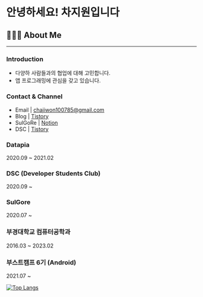 # 안녕하세요! 차지원입니다

## 👨🏻‍💻 About Me

---

### Introduction

- 다양하 사람들과의 협업에 대해 고민합니다.
- 앱 프로그래밍에 관심을 갖고 있습니다.

### Contact & Channel

- Email | chajiwon100785@gmail.com
- Blog | [Tistory](https://cha-ji.tistory.com/)
- SulGoRe | [Notion](https://www.notion.so/sulgore/b27bb3cdd99b4613a4bd601b03f112ea)
- DSC | [Tistory](https://dsc-pknu.tistory.com)

### Datapia

2020.09 ~ 2021.02

### DSC (Developer Students Club)

2020.09 ~


### SulGore

2020.07 ~

### 부경대학교 컴퓨터공학과

2016.03 ~ 2023.02

### 부스트캠프 6기 (Android)

2021.07 ~

[![Top Langs](https://github-readme-stats.vercel.app/api/top-langs/?username=Cha-Ji)](https://github.com/anuraghazra/github-readme-stats)

